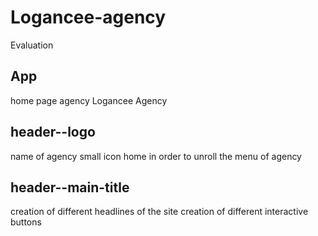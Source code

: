 # Logancee-agency
Evaluation 

## App
 home page agency Logancee Agency

## header--logo
  name of agency 
  small icon home in order to unroll the menu of agency

## header--main-title
   creation of different headlines of the site
   creation of different interactive buttons